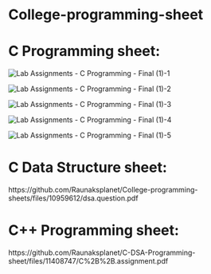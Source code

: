 # College-programming-sheet
<h1>C Programming sheet: </h1>

![Lab Assignments - C Programming - Final (1)-1](https://user-images.githubusercontent.com/111748076/206483864-ef9aa8ff-6167-415a-9e92-df2607effd32.jpg)

![Lab Assignments - C Programming - Final (1)-2](https://user-images.githubusercontent.com/111748076/206483872-de26440c-5b14-4182-a63a-6e8295e3ae97.jpg)

![Lab Assignments - C Programming - Final (1)-3](https://user-images.githubusercontent.com/111748076/206483874-c53be882-f6d2-4418-baf7-66972079e032.jpg)

![Lab Assignments - C Programming - Final (1)-4](https://user-images.githubusercontent.com/111748076/206483880-5a830cc0-a83b-4a23-b19a-bedcbace4bc7.jpg)

![Lab Assignments - C Programming - Final (1)-5](https://user-images.githubusercontent.com/111748076/206483884-bbe081f5-b993-4a51-b992-aedbae9ab58c.jpg)



<h1>C Data Structure sheet: </h1>
https://github.com/Raunaksplanet/College-programming-sheets/files/10959612/dsa.question.pdf
<h1>C++ Programming sheet: </h1>
https://github.com/Raunaksplanet/C-DSA-Programming-sheet/files/11408747/C%2B%2B.assignment.pdf

